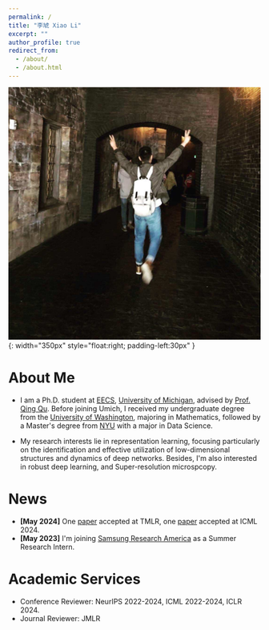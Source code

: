 ```yaml
---
permalink: /
title: "李虓 Xiao Li"
excerpt: ""
author_profile: true
redirect_from: 
  - /about/
  - /about.html
---
```


![myimg](https://github.com/Heimine/Heimine.github.io/blob/master/images/profile_photo.JPG?raw=true){: width="350px" style="float:right; padding-left:30px" }

# About Me        
* I am a Ph.D. student at [EECS](https://eecs.engin.umich.edu/), [University of Michigan](https://umich.edu/), advised by [Prof. Qing Qu](https://qingqu.engin.umich.edu/). Before joining Umich, I received my undergraduate degree from the [University of Washington](https://www.washington.edu/), majoring in Mathematics, followed by a Master's degree from [NYU](https://cds.nyu.edu/) with a major in Data Science.

* My research interests lie in representation learning, focusing particularly on the identification and effective utilization of low-dimensional structures and dynamics of deep networks. Besides, I'm also interested in robust deep learning, and Super-resolution microspcopy.

# News
* <b>\[May 2024\]</b> One [paper](https://openreview.net/forum?id=o8r84MzTQB) accepted at TMLR, one [paper](https://openreview.net/pdf/74d22c9d5f0de7996fc923e5d0e5128fbcd6ab1d.pdf) accepted at ICML 2024.
* <b>\[May 2023\]</b> I'm joining [Samsung Research America](https://sra.samsung.com/) as a Summer Research Intern.

# Academic Services
* Conference Reviewer: NeurIPS 2022-2024, ICML 2022-2024, ICLR 2024.
* Journal Reviewer: JMLR

